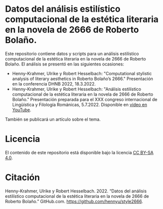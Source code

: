 # Datos del análisis estilístico computacional de la estética literaria en la novela de 2666 de Roberto Bolaño.

Este repositorio contiene datos y scripts para un análisis estilístico computacional de la estética literaria en la novela de 2666 de Roberto Bolaño. El análisis se presentó en las siguientes ocasiones:

* Henny-Krahmer, Ulrike y Robert Hesselbach: "Computational stylistic analysis of literary aesthetics in Roberto Bolaño’s 2666." Presentación en la conferencia DHNB 2022, 18.3.2022.
* Henny-Krahmer, Ulrike y Robert Hesselbach: "Análisis estilístico computacional de la estética literaria en la novela de 2666 de Roberto Bolaño." Presentación preparada para el XXX congreso internacional de Lingüística y Filología Románicas, 5.7.2022. Disponible en [vídeo en YouTube](https://www.youtube.com/watch?v=gA_P4dkM0WY).

También se publicará un artículo sobre el tema.

# Licencia

El contenido de este repositorio está disponible bajo la licencia [CC BY-SA 4.0](https://creativecommons.org/licenses/by-sa/4.0/deed.de).

# Citación

Henny-Krahmer, Ulrike y Robert Hesselbach. 2022. “Datos del análisis estilístico computacional de la estética literaria en la novela de 2666 de Roberto Bolaño.” GitHub.com. https://github.com/hennyu/style2666.
